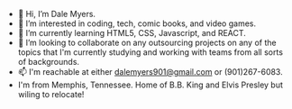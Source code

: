 - 👋 Hi, I’m Dale Myers.
- 👀 I’m interested in coding, tech, comic books, and video games.
- 🌱 I’m currently learning HTML5, CSS, Javascript, and REACT.
- 💞️ I’m looking to collaborate on any outsourcing projects on any of the topics that I'm currently studying and working with teams from all sorts of backgrounds.
- 📫 I'm reachable at either dalemyers901@gmail.com or (901)267-6083.
- I'm from Memphis, Tennessee. Home of B.B. King and Elvis Presley but wiling to relocate!
<!---
NephilimOfHades/NephilimOfHades is a ✨ special ✨ repository because its `README.md` (this file) appears on your GitHub profile.
You can click the Preview link to take a look at your changes.
--->
